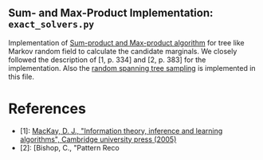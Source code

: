 ## Sum- and Max-Product Implementation: ```exact_solvers.py```

Implementation of [Sum-product and Max-product algorithm](gm_solver/exact_solvers.py#L302) 
for tree like Markov random field to calculate the candidate marginals. We 
closely followed the description of [1, p. 334] and [2, p. 383] for the 
implementation. Also the [random spanning tree sampling](gm_solver/exact_solvers.py#L738) 
is implemented in this file. 

# References

* [1]: [MacKay, D. J., "Information theory, inference and learning algorithms", Cambridge university press (2005)](http://www.inference.org.uk/mackay/itila/)
* [2]: [Bishop, C., "Pattern Reco